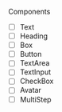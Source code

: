 Components

- [ ] Text
- [ ] Heading
- [ ] Box
- [ ] Button
- [ ] TextArea
- [ ] TextInput
- [ ] CheckBox
- [ ] Avatar  
- [ ] MultiStep
